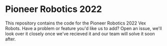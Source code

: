 # Pioneer Robotics 2022
This repository contains the code for the Pioneer Robotics 2022 Vex Robots. Have a problem or feature you'd like us to add? Open an issue, we'll look over it closely once we've recieved it and our team will solve it soon after.

